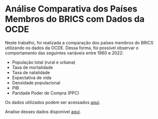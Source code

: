# Análise Comparativa dos Países Membros do BRICS com Dados da OCDE

Neste trabalho, foi realizada a comparação dos países membros do BRICS utilizando os dados da OCDE. Dessa forma, foi possível observar o comportamento das seguintes variáveis entre 1960 e 2022:

- População total (rural e urbana)
- Taxa de mortalidade
- Taxa de natalidade
- Expectativa de vida
- Densidade populacional
- PIB
- Paridade Poder de Compra (PPC)
  
Os dados utilizados podem ser acessados [aqui](https://data-explorer.oecd.org/).

Analise desses dados disponível [aqui](https://docs.google.com/document/d/1751s0KTlT40ORcRIKMA0cjTNCRapxp3M/edit?usp=sharing&ouid=114321318387827204901&rtpof=true&sd=true).
